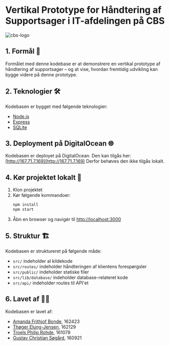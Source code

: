 # Vertikal Prototype for Håndtering af Supportsager i IT-afdelingen på CBS
![cbs-logo](https://github.com/gustavsogard/cbs-support-ticket/assets/108490100/653b8095-f786-4f14-ba23-ade64177bf00)

## 1. Formål 📖
Formålet med denne kodebase er at demonstrere en vertikal prototype af håndtering af supportsager – og at vise, hvordan fremtidig udvikling kan bygge videre på denne prototype.

## 2. Teknologier 🛠
Kodebasen er bygget med følgende teknologier:
- [Node.js](https://nodejs.org/en/)
- [Express](https://expressjs.com/)
- [SQLite](https://www.sqlite.org/index.html)

## 3. Deployment på DigitalOcean 🌐
Kodebasen er deployet på DigitalOcean. Den kan tilgås her: [http://167.71.7.169](http://167.71.7.169)
Derfor behøves den ikke tilgås lokalt.

## 4. Kør projektet lokalt 🚀
1. Klon projektet
2. Kør følgende kommandoer:
    ```bash
    npm install
    npm start
    ```
3. Åbn en browser og navigér til [http://localhost:3000](http://localhost:3000)

## 5. Struktur 🏗
Kodebasen er struktureret på følgende måde:
- `src/` indeholder al kildekode
- `src/routes/` indeholder håndteringen af klientens forespørgsler
- `src/public/` indeholder statiske filer
- `src/lib/database/` indeholder database-relateret kode
- `src/api/` indeholder routes til API'et

## 6. Lavet af 👨‍💻
Kodebasen er lavet af:
- [Amanda Frithjof Bonde](https://www.linkedin.com/in/amandabonde), 162423
- [Thøger Elung-Jensen](https://www.linkedin.com/in/th%C3%B8ger-elung-jensen-b687b9249), 162129
- [Troels Philip Rohde](https://www.linkedin.com/in/troelsprohde/), 161078
- [Gustav Christian Søgård](https://www.linkedin.com/in/gustavsogard/), 160921
